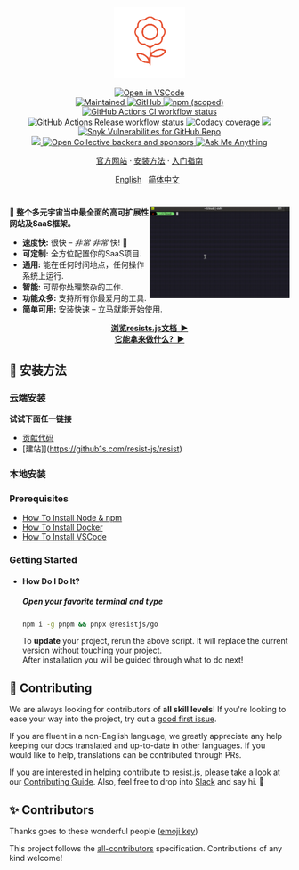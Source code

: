 <p align="center">
  <img
    width="128"
    src="https://raw.githubusercontent.com/resist-js/resist/master/resources/logo.png"
    alt="resist.js – The Kitchen Sink You've Been Waiting For"
  />
</p>

<p align="center">
  <a href="https://github1s.com/resist-js/resist" target="_blank">
    <img alt="Open in VSCode" src="https://open.vscode.dev/badges/open-in-vscode.svg"/>
  </a>
  <br/>
  <a href="https://github.com/resist-js/resist/graphs/commit-activity" target="_blank">
    <img alt="Maintained" src="https://img.shields.io/badge/Maintained%3F-yes-green.svg">
  </a>
  <a href="https://github.com/resist-js/resist/blob/master/LICENSE.md" target="_blank">
    <img alt="GitHub" src="https://img.shields.io/github/license/resist-js/resist?style=flat-square"/>
  </a>
  <a href="https://www.npmjs.com/package/@resistjs/go" target="_blank">
    <img alt="npm (scoped)" src="https://img.shields.io/npm/v/@resistjs/go?label=npm&style=flat-square"/>
  </a>
  <br/>
  <a href="https://github.com/resist-js/resist/actions" target="_blank">
    <img
      src="https://img.shields.io/github/workflow/status/resist-js/resist/CI/master?label=CI&style=flat-square"
      alt="GitHub Actions CI workflow status"/>
  </a>
  <a href="https://github.com/resist-js/resist/actions" target="_blank">
    <img
      src="https://img.shields.io/github/workflow/status/resist-js/resist/Release/master?label=Release&style=flat-square"
      alt="GitHub Actions Release workflow status"/>
  </a>
  <a href="https://www.codacy.com/gh/resist-js/resist/dashboard?utm_source=github.com&amp;utm_medium=referral&amp;utm_content=resist-js/resist&amp;utm_campaign=Badge_Grade" target="_blank">
    <img alt="Codacy coverage" src="https://img.shields.io/codacy/coverage/9d670d8cdbe243a5b722b5f9d644e406?style=flat-square"/>
  </a>
  <a href="https://www.codacy.com/gh/resist-js/resist/dashboard?utm_source=github.com&amp;utm_medium=referral&amp;utm_content=resist-js/resist&amp;utm_campaign=Badge_Grade" target="_blank">
    <img src="https://app.codacy.com/project/badge/Grade/9d670d8cdbe243a5b722b5f9d644e406"/>
  </a>
  <a href="https://github.com/resist-js/resist/security" target="_blank">
    <img alt="Snyk Vulnerabilities for GitHub Repo" src="https://img.shields.io/snyk/vulnerabilities/github/resist-js/resist?style=flat-square"/>
  </a>
  <br/>
  <a href="https://resistjs.dev/chat" target="_blank">
    <img src="https://img.shields.io/badge/slack-@resistjs-green.svg?logo=slack"/>
  </a>
  <a href="https://opencollective.com/resistjs" target="_blank">
    <img alt="Open Collective backers and sponsors" src="https://img.shields.io/opencollective/all/resist-js?style=flat-square"/>
  </a>
  <a href="https://github.com/resist-js/ama" target="_blank">
    <img alt="Ask Me Anything" src="https://img.shields.io/badge/Ask%20me-anything-1abc9c.svg"/>
  </a>
</p>

<p align="center">
  <a href="https://resistjs.dev" target="_blank">官方网站</a>
  ·
  <a href="#🚀-installation">安装方法</a>
  ·
  <a href="https://resistjs.dev/start" target="_blank">入门指南</a>
</p>

<p align="center">
  <a href="https://github.com/resist-js/resist/blob/master/README.md"
    >English</a>
  &nbsp;
  <a
    href="https://github.com/resist-js/resist/blob/master/docs/zh-CN/guide/README.md"
    >简体中文</a>
  &nbsp;
  <!--<a
    href="https://github.com/resist-js/resist/blob/master/docs/de-DE/guide/README.md"
    >Deutsch</a>
  ·
  <a
    href="https://github.com/resist-js/resist/blob/master/docs/es-ES/guide/README.md"
    >Español</a>
  ·
  <a
    href="https://github.com/resist-js/resist/blob/master/docs/fr-FR/guide/README.md"
    >Français</a>
  ·
  <a
    href="https://github.com/resist-js/resist/blob/master/docs/ja-JP/guide/README.md"
    >日本語</a>
  ·
  <a
    href="https://github.com/resist-js/resist/blob/master/docs/ko-KO/guide/README.md"
    >한국어</a>
  ·
  <a
    href="https://github.com/resist-js/resist/blob/master/docs/pt-BR/guide/README.md"
    >Português do Brasi</a>
  ·
  <a
    href="https://github.com/resist-js/resist/blob/master/docs/ru-RU/guide/README.md"
    >Русский</a>
  ·
  <a
    href="https://github.com/resist-js/resist/blob/master/docs/vi-VN/guide/README.md"
    >Tiếng Việt</a>
  ·
  <a
    href="https://github.com/resist-js/resist/blob/master/docs/zh-CN/guide/README.md"
    >简体中文</a>
  ·
  <a
    href="https://github.com/resist-js/resist/blob/master/docs/zh-TW/guide/README.md"
    >繁體中文</a>-->
</p>

<h1></h1>

<img
  src="https://raw.githubusercontent.com/resist-js/resist/master/resources/demo.gif"
  alt="Getting Started with resist.js"
  width="50%"
  align="right"
/>

**🌻 整个多元宇宙当中最全面的高可扩展性网站及SaaS框架。**

- **速度快:** 很快 – _非常 非常_ 快! 🚀
- **可定制:** 全方位配置你的SaaS项目.
- **通用:** 能在任何时间地点，任何操作系统上运行.
- **智能:** 可帮你处理繁杂的工作.
- **功能众多:** 支持所有你最爱用的工具.
- **简单可用:** 安装快速 – 立马就能开始使用.

<p align="center">
<a href="https://resistjs.dev/docs" target="_blank"><strong>浏览resists.js文档&nbsp;&nbsp;▶</strong></a>
<br/>
<a href="https://resistjs.dev/what" target="_blank"><strong>它能拿来做什么?&nbsp;&nbsp;▶</strong></a>
</p>

<a name="🚀-installation"></a>

## 🚀 安装方法

### 云端安装

**试试下面任一链接**

- [贡献代码](https://github1s.com/resist-js/resist)
- [建站]](https://github1s.com/resist-js/resist)

### 本地安装

### Prerequisites

- [How To Install Node & npm](https://nodejs.org/en/download/current/)
- [How To Install Docker](https://docs.docker.com/get-docker/)
- [How To Install VSCode](https://vscodium.com/#install)

### Getting Started

- #### How Do I Do It?

  ##### Open your favorite terminal and type

  ```sh
  npm i -g pnpm && pnpx @resistjs/go
  ```

  To **update** your project, rerun the above script. It will replace the current version without touching your project.
  <br/>After installation you will be guided through what to do next!

## 🤝 Contributing

We are always looking for contributors of **all skill levels**! If you're looking to ease your way into the project, try out a [good first issue](https://github.com/resist-js/resist/labels/🌱%20good%20first%20issue).

If you are fluent in a non-English language, we greatly appreciate any help keeping our docs translated and up-to-date in other languages. If you would like to help, translations can be contributed through PRs.

If you are interested in helping contribute to resist.js, please take a look at our [Contributing Guide](https://github.com/resist-js/resist/blob/master/CONTRIBUTING.md). Also, feel free to drop into [Slack](https://resistjs.slack.com) and say hi. 👋

## ✨ Contributors

Thanks goes to these wonderful people ([emoji key](https://allcontributors.org/docs/en/emoji-key))

<!-- ALL-CONTRIBUTORS-LIST:START - Do not remove or modify this section -->
<!-- ALL-CONTRIBUTORS-LIST:END -->

This project follows the [all-contributors](https://github.com/all-contributors/all-contributors) specification. Contributions of any kind welcome!
